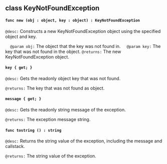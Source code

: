 ## class KeyNotFoundException

#### ```func new (obj : object, key : object) : KeyNotFoundException```


```@desc:``` Constructs a new KeyNotFoundException object using the specified object and key.

&nbsp;&nbsp;&nbsp;&nbsp;```@param obj:``` The object that the key was not found in.
&nbsp;&nbsp;&nbsp;&nbsp;```@param key:``` The key that was not found in the object.
```@returns:``` The new KeyNotFoundException object.

#### ```key { get; }```


```@desc:``` Gets the readonly object key that was not found.

```@returns:``` The key that was not found as object.

#### ```message { get; }```


```@desc:``` Gets the readonly string message of the exception.

```@returns:``` The exception message string.

#### ```func tostring () : string```


```@desc:``` Returns the string value of the exception, including the message and callstack.

```@returns:``` The string value of the exception.

